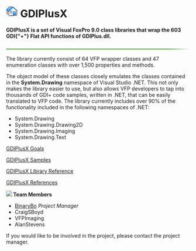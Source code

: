 # ![](documents/images/GDIPlusX_home.png) GDIPlusX

**GDIPlusX is a set of Visual FoxPro 9.0 class libraries that wrap the 603 GDI{"+"} Flat API functions of GDIPlus.dll.**

![](documents/images/GDIPlusX_hr-g.png)

The library currently consist of 64 VFP wrapper classes and 47 enumeration classes with over 1,500 properties and methods.

The object model of these classes closely emulates the classes contained in the **System.Drawing** namespace of Visual Studio .NET. This not only makes the library easier to use, but also allows VFP developers to tap into thousands of GDI+ code samples, written in .NET, that can be easily translated to VFP code. The library currently includes over 90% of the functionality included in the following namespaces of .NET:
* System.Drawing
* System.Drawing.Drawing2D
* System.Drawing.Imaging
* System.Drawing.Text

[GDIPlusX Goals](documents/GDIPlusXGoals.md)

[GDIPlusX Samples](documents/GDIPlusXSamples.md)

[GDIPlusX Library Reference](documents/GDIPlusX_Library_Reference.md)

[GDIPlusX References](documents/GDIPlusXReferences.md)


**![](wiki/GDIPlusX_3270) Team Members**
* [BinaryBo](https://github.com/binarybocp) _Project Manager_
* CraigSBoyd
* VFPImaging
* AlanStevens

If you would like to be involved in the project, please contact the project manager.

